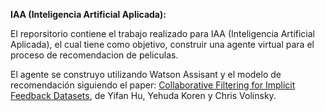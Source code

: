 <b>IAA (Inteligencia Artificial Aplicada):</b>

El reporsitorio contiene el trabajo realizado para IAA (Inteligencia Artificial Aplicada), el cual tiene como objetivo, construir una agente virtual para el proceso de recomendacion de peliculas.

El agente se construyo utilizando Watson Assisant y el modelo de recomendación siguiendo el paper: <a href="http://yifanhu.net/PUB/cf.pdf">Collaborative Filtering for Implicit Feedback Datasets</a>, de Yifan Hu, Yehuda Koren y Chris Volinsky.


